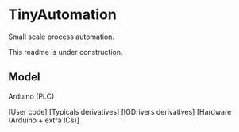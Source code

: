 TinyAutomation
==============

Small scale process automation.

This readme is under construction.

Model
-----

Arduino (PLC)



[User code]
[Typicals derivatives]
[IODrivers derivatives]
[Hardware (Arduino + extra ICs)]
